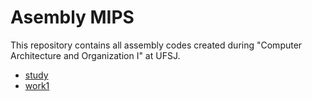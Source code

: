 # Asembly MIPS

This repository contains all assembly codes created during "Computer Architecture
 and Organization I" at UFSJ.

- [study](./study)
- [work1](./work1)
